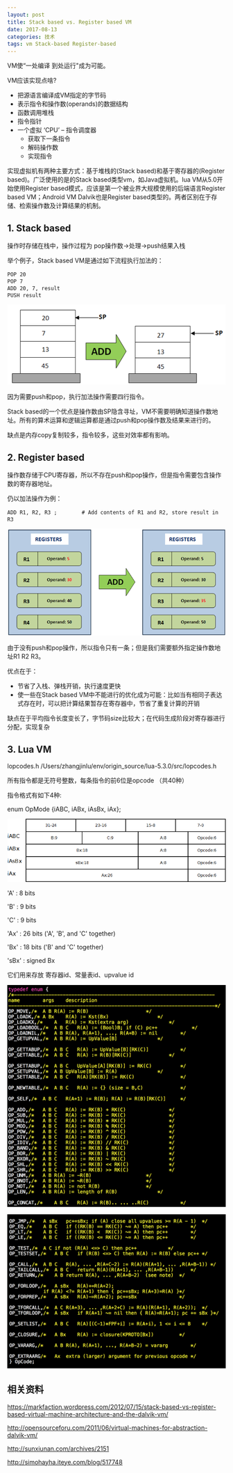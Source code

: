```yaml
---
layout: post
title: Stack based vs. Register based VM
date: 2017-08-13
categories: 技术
tags: vm Stack-based Register-based
---
```


VM使“一处编译 到处运行"成为可能。

VM应该实现点啥?

- 把源语言编译成VM指定的字节码
- 表示指令和操作数(operands)的数据结构
- 函数调用堆栈
- 指令指针
- 一个虚拟 ‘CPU’ – 指令调度器
  - 获取下一条指令
  - 解码操作数
  - 实现指令

实现虚拟机有两种主要方式：基于堆栈的(Stack based)和基于寄存器的(Register based)。广泛使用的是的Stack based类型vm，如Java虚拟机。lua VM从5.0开始使用Register based模式，应该是第一个被业界大规模使用的后端语言Register based VM；Android VM Dalvik也是Register based类型的。两者区别在于存储、检索操作数及计算结果的机制。

## 1. Stack based

操作时存储在栈中，操作过程为 pop操作数→处理→push结果入栈

举个例子，Stack based VM是通过如下流程执行加法的：

```
POP 20
POP 7
ADD 20, 7, result
PUSH result
```

![stack_based](2017_08_13_Stack_based_vs_Register_based_VM/Figure_1_stack_based.png)

因为需要push和pop，执行加法操作需要四行指令。

Stack based的一个优点是操作数由SP隐含寻址，VM不需要明确知道操作数地址。所有的算术运算和逻辑运算都是通过push和pop操作数及结果来进行的。

缺点是内存copy复制较多，指令较多，这些对效率都有影响。

## 2. Register based

操作数存储于CPU寄存器，所以不存在push和pop操作，但是指令需要包含操作数的寄存器地址。

仍以加法操作为例：

```
ADD R1, R2, R3 ;        # Add contents of R1 and R2, store result in R3
```

![register_based](2017_08_13_Stack_based_vs_Register_based_VM/Figure_register_based.png)

由于没有push和pop操作，所以指令只有一条；但是我们需要额外指定操作数地址R1 R2 R3。

优点在于：

- 节省了入栈、弹栈开销，执行速度更快
- 使一些在Stack based VM中不能进行的优化成为可能：比如当有相同子表达式存在时，可以把计算结果暂存在寄存器中，节省了重复计算的开销

缺点在于平均指令长度变长了，字节码size比较大；在代码生成阶段对寄存器进行分配，实现复杂

## 3. Lua VM

lopcodes.h           /Users/zhangjinlu/env/origin_source/lua-5.3.0/src/lopcodes.h

 所有指令都是无符号整数，每条指令的前6位是opcode （共40种）

 指令格式有如下4种:

enum OpMode {iABC, iABx, iAsBx, iAx};

![OpMode](2017_08_13_Stack_based_vs_Register_based_VM/Figure_3_lua_op.png)

 

 'A' : 8 bits

 'B' : 9 bits

 'C' : 9 bits

 'Ax' : 26 bits ('A', 'B', and 'C' together)

 'Bx' : 18 bits ('B' and 'C' together)

 'sBx' : signed Bx

它们用来存放 寄存器id、常量表id、upvalue id

![op-1](2017_08_13_Stack_based_vs_Register_based_VM/Figure_4_a.png)

![op-2](2017_08_13_Stack_based_vs_Register_based_VM/Figure_4_b.png)

 

## 相关资料

https://markfaction.wordpress.com/2012/07/15/stack-based-vs-register-based-virtual-machine-architecture-and-the-dalvik-vm/

http://opensourceforu.com/2011/06/virtual-machines-for-abstraction-dalvik-vm/

http://sunxiunan.com/archives/2151

http://simohayha.iteye.com/blog/517748